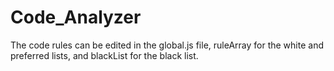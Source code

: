 Code_Analyzer
=============

The code rules can be edited in the global.js file, ruleArray for the white and preferred lists, and blackList for the black list.
